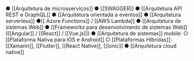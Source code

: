 ● [[Arquitetura de microsserviços]]
● [[SWAGGER]]
● [[Arquitetura API REST e GraphQL]]
● [[Arquitetura orientada a eventos]]
● [[Arquitetura serverless]]
●[[ Azure Functions]] / [[AWS Lambda]]
● [[Arquitetura de sistemas Web]]
● [[Frameworks para desenvolvimento de sistemas Web]] ([[Angular]] / [[React]] / [[Vue.js]])
● [[Arquitetura de sistemas]] mobile:
	○ [[Plataforma Nativa para iOS e Android]]
	○ [[Plataformas Híbridas]]: [[Xamarin]], [[Flutter]], [[React Native]], [[Ionic]]
● [[Arquitetura cloud native]]